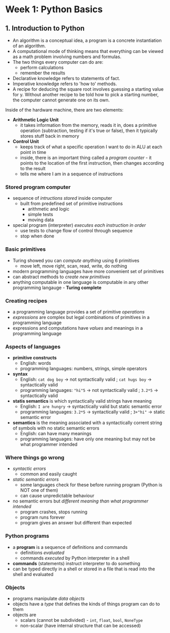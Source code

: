# Week 1: Python Basics

## 1. Introduction to Python
- An algorithm is a conceptual idea, a program is a concrete instantiation of an algorithm.
- A computational mode of thinking means that everything can be viewed as a math problem involving numbers and formulas.
- The two things every computer can do are:
  - perform calculations
  - remember the results
- Declarative knowledge refers to statements of fact.
- Imperative knowledge refers to 'how to' methods.
- A recipe for deducing the square root involves guessing a starting value for y. Without another recipe to be told how to pick a starting number, the computer cannot generate one on its own.

Inside of the hardware machine, there are two elements:
- **Arithmetic Logic Unit**
  - it takes information from the memory, reads it in, does a primitive operation (subtraction, testing if it's true or false), then it typically stores stuff back in memory
- **Control Unit**
  - keeps track of what a specific operation I want to do in ALU at each point in time
  - inside, there is an important thing called a *program counter* - it points to the location of the first instruction, then changes according to the result
  - tells me where I am in a sequence of instructions

### Stored program computer
- sequence of *intructions stored* inside computer
  - built from predefined set of primitive instructions
    - arithmetic and logic
    - simple tests
    - moving data
- special program (interpreter) *executes each instruction in order*
  - use tests to change flow of control through sequence
  - stop when done

### Basic primitives
- Turing showed you can *compute anything* using 6 primitives
  - move left, move right, scan, read, write, do nothing
- modern programming languages have more convenient set of primitives
- can abstract methods to *create new primitives*
- anything computable in one language is computable in any other programming langauge - **Turing complete**

### Creating recipes
- a programming language provides a set of primitive *operations*
- *expressions* are complex but legal combinations of primitives in a programming language
- expressions and computations have *values* and meanings in a programming language

### Aspects of languages
- **primitive constructs**
  - English: words
  - programming languages: numbers, strings, simple operators
- **syntax**
  - English: `cat dog boy` -> not syntactically valid ; `cat hugs boy` -> syntactically valid
  - programming languages: `"hi"5` -> not syntactically valid ; `3.2*5` -> syntactically valid
- **statis semantics** is which syntactically valid strings have meaning
  - English: `I are hungry` -> syntactically valid but static semantic error
  - programming languages: `3.2*5` -> syntactically valid ; `3+"hi"` -> static semantic error
- **semantics** is the meaning associated with a syntactically corrent string of symbols with no static semantic errors
  - English: can have many meanings
  - programming languages: have only one meaning but may not be what programmer intended

### Where things go wrong
- *syntactic errors*
  - common and easily caught
- *static semantic errors*
  - some languages check for these before running program (Python is NOT one of them)
  - can cause unpredictable behaviour
- no semantic errors but *different meaning than what programmer intended*
  - program crashes, stops running
  - program runs forever
  - program gives an answer but different than expected

### Python programs
- a **program** is a sequence of definitions and commands
  - definitions *evaluated*
  - commands *executed* by Python interpreter in a shell
- **commands** (statements) instruct interpreter to do something
- can be typed directly in a shell or stored in a file that is read into the shell and evaluated

### Objects
- programs manipulate *data objects*
- objects have a *type* that defines the kinds of things program can do to them
- objects are
  - scalars (cannot be subdivided) - `int`, `float`, `bool`, `NoneType`
  - non-scalar (have internal structure that can be accessed)

